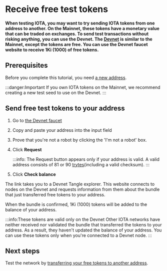 # Receive free test tokens

**When testing IOTA, you may want to try sending IOTA tokens from one address to another. On the Mainnet, these tokens have a monetary value that can be traded on exchanges. To send test transactions without risking anything, you can use the Devnet. The [Devnet](../references/iota-networks.md) is similar to the Mainnet, except the tokens are free. You can use the Devnet faucet website to receive 1Ki (1000) of free tokens.**

## Prerequisites

Before you complete this tutorial, you need [a new address](root://iota-basics/0.1/how-to-guides/create-an-address.md).

:::danger:Important
If you own IOTA tokens on the Mainnet, we recommend creating a new test seed to use on the Devnet.
:::

## Send free test tokens to your address

1. Go to [the Devnet faucet](https://faucet.devnet.iota.org/)

2. Copy and paste your address into the input field

3. Prove that you're not a robot by clicking the 'I'm not a robot' box.

4. Click **Request**

    :::info:
    The Request button appears only if your address is valid. A valid address consists of 81 or 90 [trytes](root://iota-basics/0.1/concepts/trinary.md)(including a valid checksum).
    :::

5. Click **Check balance**

The link takes you to a Devnet Tangle explorer. This website connects to nodes on the Devnet and requests information from them about the bundle that just transferred free tokens to your address.

When the bundle is confirmed, 1Ki (1000) tokens will be added to the balance of your address.

:::info:These tokens are valid only on the Devnet
Other IOTA networks have neither received nor validated the bundle that transferred the tokens to your address. As a result, they haven't updated the balance of your address. You can use these tokens only when you're connected to a Devnet node.
::: 

## Next steps

Test the network by [transferring your free tokens to another address](../tutorials/send-iota-tokens.md).
